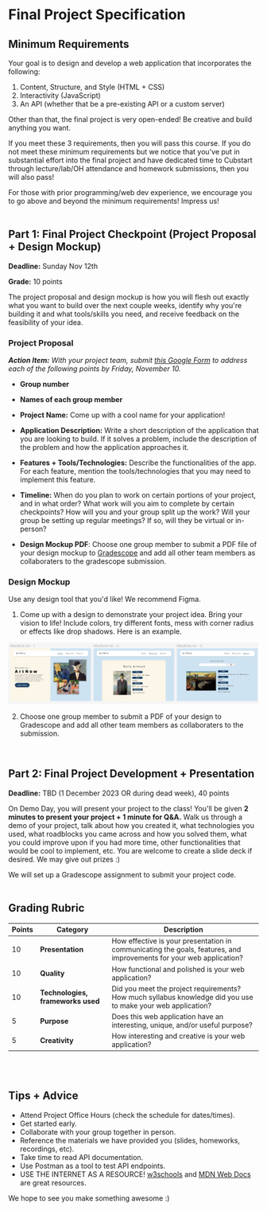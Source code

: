 # Final Project Specification

## Minimum Requirements
Your goal is to design and develop a web application that incorporates the following:

1. Content, Structure, and Style (HTML + CSS)
2. Interactivity (JavaScript)
3. An API (whether that be a pre-existing API or a custom server)

Other than that, the final project is very open-ended! Be creative and build anything you want.

If you meet these 3 requirements, then you will pass this course. If you do not meet these minimum requirements but we notice that you've put in substantial effort into the final project and have dedicated time to Cubstart through lecture/lab/OH attendance and homework submissions, then you will also pass!

For those with prior programming/web dev experience, we encourage you to go above and beyond the minimum requirements! Impress us!
<br></br>

## Part 1: Final Project Checkpoint (Project Proposal + Design Mockup)
**Deadline:** Sunday Nov 12th

**Grade:** 10 points

The project proposal and design mockup is how you will flesh out exactly what you want to build over the next couple weeks, identify why you're building it and what tools/skills you need, and receive feedback on the feasibility of your idea.

### Project Proposal
_<b>Action Item:</b> With your project team, submit [this Google Form](https://forms.gle/BjVdnTa2j91xUDWL7) to address each of the following points by Friday, November 10._
- **Group number**

- **Names of each group member**

- **Project Name:** Come up with a cool name for your application!

- **Application Description:** Write a short description of the application that you are looking to build. If it solves a problem, include the description of the problem and how the application approaches it.

- **Features + Tools/Technologies:** Describe the functionalities of the app. For each feature, mention the tools/technologies that you may need to implement this feature.

- **Timeline:** When do you plan to work on certain portions of your project, and in what order? What work will you aim to complete by certain checkpoints? How will you and your group split up the work? Will your group be setting up regular meetings? If so, will they be virtual or in-person?

- **Design Mockup PDF**: Choose one group member to submit a PDF file of your design mockup to [Gradescope](gradescope.com) and add all other team members as collaboraters to the gradescope submission.

### Design Mockup

Use any design tool that you'd like! We recommend Figma.

1. Come up with a design to demonstrate your project idea. Bring your vision to life! Include colors, try different fonts, mess with corner radius or effects like drop shadows. Here is an example.
<img src="/assets/mockup.png"/>

2. Choose one group member to submit a PDF of your design to Gradescope and add all other team members as collaboraters to the submission.

<br>

## Part 2: Final Project Development + Presentation
<b>Deadline:</b> TBD (1 December 2023 OR during dead week), 40 points

On Demo Day, you will present your project to the class! You'll be given **2 minutes to present your project + 1 minute for Q&A.** Walk us through a demo of your project, talk about how you created it, what technologies you used, what roadblocks you came across and how you solved them, what you could improve upon if you had more time, other functionalities that would be cool to implement, etc. You are welcome to create a slide deck if desired. We may give out prizes :)

We will set up a Gradescope assignment to submit your project code.
<br></br>
## Grading Rubric
| Points | Category                         | Description                                                                                                                                                  |
|--------|----------------------------------|--------------------------------------------------------------------------------------------------------------------------------------------------------------|
| 10     | **Presentation**                 | How effective is your presentation in communicating the goals, features, and improvements for your web application?                                      |
| 10     | **Quality**                      | How functional and polished is your web application?                      |
| 10      | **Technologies, frameworks used**| Did you meet the project requirements? How much syllabus knowledge did you use to make your web application? |
| 5      | **Purpose**                      | Does this web application have an interesting, unique, and/or useful purpose?                                                                            |
| 5      | **Creativity**                   | How interesting and creative is your web application?                                                                                                    |
<br></br>
## Tips + Advice
- Attend Project Office Hours (check the schedule for dates/times). 
- Get started early.
- Collaborate with your group together in person.
- Reference the materials we have provided you (slides, homeworks, recordings, etc).
- Take time to read API documentation.
- Use Postman as a tool to test API endpoints.
- USE THE INTERNET AS A RESOURCE! [w3schools](https://www.w3schools.com/) and [MDN Web Docs](https://developer.mozilla.org/en-US/) are great resources.

We hope to see you make something awesome :)